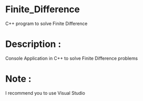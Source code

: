 # Finite_Difference
C++ program to solve Finite Difference

# Description :

Console Application in C++ to solve Finite Difference problems

# Note :
I recommend you to use Visual Studio

